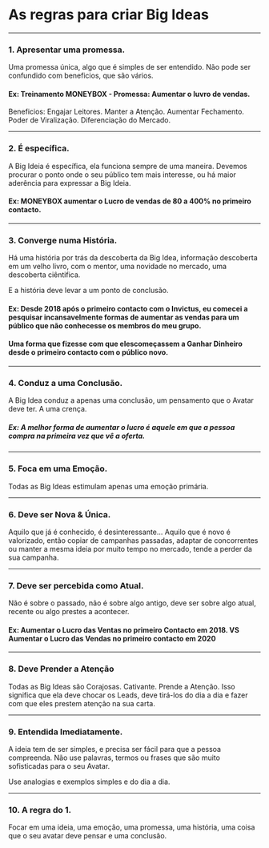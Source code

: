 # As regras para criar Big Ideas
---

### 1. Apresentar uma promessa.

Uma promessa única, algo que é simples de ser entendido. Não pode ser confundido com beneficios, que são vários.

#### Ex: Treinamento MONEYBOX - Promessa: Aumentar o luvro de vendas.

Beneficios:
Engajar Leitores.
Manter a Atenção.
Aumentar Fechamento.
Poder de Viralização.
Diferenciação do Mercado.

---

### 2. É específica.

A Big Ideia é específica, ela funciona sempre de uma maneira. Devemos procurar o ponto onde o seu público tem mais interesse, ou há maior aderência para expressar a Big Ideia.

#### Ex: MONEYBOX aumentar o Lucro de vendas de 80 a 400% no primeiro contacto.

---

### 3. Converge numa História.

Há uma história por trás da descoberta da Big Idea, informação descoberta em um velho livro, com o mentor, uma novidade no mercado, uma descoberta ciêntifica.

E a história deve levar a um ponto de conclusão.

#### Ex: Desde 2018 após o primeiro contacto com o Invictus, eu comecei a pesquisar incansavelmente formas de aumentar as vendas para um público que não conhecesse os membros do meu grupo.

#### Uma forma que fizesse com que elescomeçassem a Ganhar Dinheiro desde o primeiro contacto com o público novo.

---

### 4. Conduz a uma Conclusão.

A Big Idea conduz a apenas uma conclusão, um pensamento que o Avatar deve ter. A uma crença.

##### Ex: A melhor forma de aumentar o lucro é aquele em que a pessoa compra na primeira vez que vê a oferta.

---

### 5. Foca em uma Emoção.

Todas as Big Ideas estimulam apenas uma emoção primária.

---

### 6. Deve ser Nova & Única.

Aquilo que já é conhecido, é desinteressante... Aquilo que é novo é valorizado, então copiar de campanhas passadas, adaptar de concorrentes ou manter a mesma ideia por muito tempo no mercado, tende a perder da sua campanha.

---

### 7. Deve ser percebida como Atual.

Não é sobre o passado, não é sobre algo antigo, deve ser sobre algo atual, recente ou algo prestes a acontecer.

#### Ex: Aumentar o Lucro das Ventas no primeiro Contacto em 2018. VS Aumentar o Lucro das Vendas no primeiro contacto em 2020

---

### 8. Deve Prender a Atenção

Todas as Big Ideas são Corajosas. Cativante. Prende a Atenção.
Isso significa que ela deve chocar os Leads, deve tirá-los do dia a dia e fazer com que eles prestem atenção na sua carta.

---

### 9. Entendida Imediatamente.

A ideia tem de ser simples, e precisa ser fácil para que a pessoa compreenda.
Não use palavras, termos ou frases que são muito sofisticadas para o seu Avatar. 

Use analogias e exemplos simples e do dia a dia.

---

### 10. A regra do 1.

Focar em uma ideia, uma emoção, uma promessa, uma história, uma coisa que o seu avatar deve pensar e uma conclusão.


